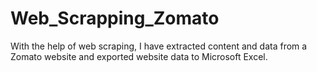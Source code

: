 # Web_Scrapping_Zomato
With the help of web scraping, I have extracted content and data from a  Zomato website and exported website data to Microsoft Excel.
